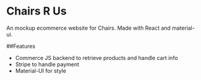 # Chairs R Us
An mockup ecommerce website for Chairs. Made with React and material-ui.

##Features
- Commerce JS backend to retrieve products and handle cart info
- Stripe to handle payment
- Material-UI for style
